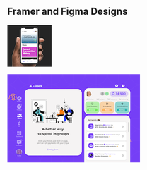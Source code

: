 ## Framer and Figma Designs

[![Brass Mobile App Design Prototype](./assets/Brass.png)](https://bit.ly/3h4lzO6)

[![Figma community profile](./assets/AbegWebApp.png)](https://www.figma.com/@viknedus)
